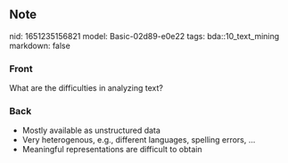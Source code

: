 ## Note
nid: 1651235156821
model: Basic-02d89-e0e22
tags: bda::10_text_mining
markdown: false

### Front
What are the difficulties in analyzing text?

### Back
<ul>
  <li>Mostly available as unstructured data
  <li>Very heterogenous, e.g., different languages, spelling
  errors, ...
  <li>Meaningful representations are difficult to obtain
</ul>
